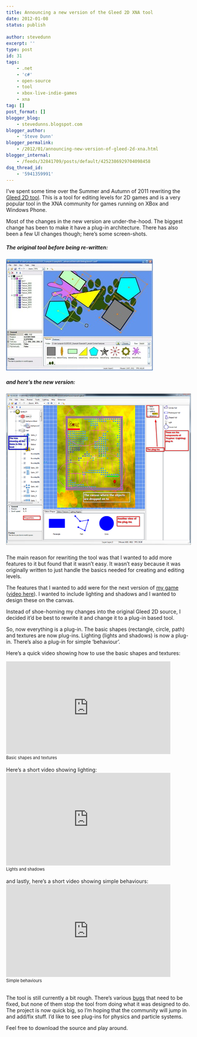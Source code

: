 ```yaml
---
title: Announcing a new version of the Gleed 2D XNA tool
date: 2012-01-08
status: publish

author: stevedunn
excerpt: ''
type: post
id: 31
tags:
    - .net
    - 'c#'
    - open-source
    - tool
    - xbox-live-indie-games
    - xna
tag: []
post_format: []
blogger_blog:
    - stevedunns.blogspot.com
blogger_author:
    - 'Steve Dunn'
blogger_permalink:
    - /2012/01/announcing-new-version-of-gleed-2d-xna.html
blogger_internal:
    - /feeds/32841709/posts/default/4252386929704098458
dsq_thread_id:
    - '5941359991'
---
```

I’ve spent some time over the Summer and Autumn of 2011 rewriting the [Gleed 2D tool](https://github.com/SteveDunn/Gleed2D/wiki). This is a tool for editing levels for 2D games and is a very popular tool in the XNA community for games running on XBox and Windows Phone.

Most of the changes in the new version are under-the-hood. The biggest change has been to make it have a plug-in architecture. There has also been a few UI changes though; here’s some screen-shots.

##### The original tool before being re-written:

[![gleed-original](/static/images/imported_from_wp/2012/01/gleed-original_thumb.jpg "gleed-original")](/static/images/imported_from_wp/2012/01/gleed-original_thumb.jpg)

##### and here’s the new version:

##### [![new-annotated](/static/images/imported_from_wp/2012/01/new-annotated_thumb.png "new-annotated")](/static/images/imported_from_wp/2012/01/new-annotated_thumb.png)

The main reason for rewriting the tool was that I wanted to add more features to it but found that it wasn’t easy. It wasn’t easy because it was originally written to just handle the basics needed for creating and editing levels.

The features that I wanted to add were for the next version of [my game](http://marketplace.xbox.com/en-US/Product/Crazy-Balloon-Lite/66acd000-77fe-1000-9115-d80258550914) ([video here](https://www.youtube.com/watch?v=-H3099NgokM)). I wanted to include lighting and shadows and I wanted to design these on the canvas.

Instead of shoe-horning my changes into the original Gleed 2D source, I decided it’d be best to rewrite it and change it to a plug-in based tool.

So, now everything is a plug-in. The basic shapes (rectangle, circle, path) and textures are now plug-ins. Lighting (lights and shadows) is now a plug-in. There’s also a plug-in for simple ‘behaviour’.

Here’s a quick video showing how to use the basic shapes and textures:
<div style="padding-bottom: 0px; margin: 0px; padding-left: 0px; padding-right: 0px; display: inline; float: none; padding-top: 0px"><div><object height="252" width="448"><param name="movie" value="https://www.youtube.com/v/9UitcINDDjc?hl=en&hd=1"></param><embed height="252" src="https://www.youtube.com/v/9UitcINDDjc?hl=en&hd=1" type="application/x-shockwave-flash" width="448"></embed></object></div><div style="width:448px;clear:both;font-size:.8em">Basic shapes and textures</div></div>

</br>
Here’s a short video showing lighting:

<div style="padding-bottom: 0px; margin: 0px; padding-left: 0px; padding-right: 0px; display: inline; float: none; padding-top: 0px"><div><object height="252" width="448"><param name="movie" value="https://www.youtube.com/v/2a4shMgRQrk?hl=en&hd=1"></param><embed height="252" src="https://www.youtube.com/v/2a4shMgRQrk?hl=en&hd=1" type="application/x-shockwave-flash" width="448"></embed></object></div><div style="width:448px;clear:both;font-size:.8em">Lights and shadows</div></div>

</br>
and lastly, here’s a short video showing simple behaviours:

<div style="padding-bottom: 0px; margin: 0px; padding-left: 0px; padding-right: 0px; display: inline; float: none; padding-top: 0px"><div><object height="252" width="448"><param name="movie" value="https://www.youtube.com/v/rFReB6OzYT0?hl=en&hd=1"></param><embed height="252" src="https://www.youtube.com/v/rFReB6OzYT0?hl=en&hd=1" type="application/x-shockwave-flash" width="448"></embed></object></div><div style="width:448px;clear:both;font-size:.8em">Simple behaviours</div></div>
</br>

The tool is still currently a bit rough. There’s various [bugs](https://github.com/SteveDunn/Gleed2D/issues) that need to be fixed, but none of them stop the tool from doing what it was designed to do. The project is now quick big, so I’m hoping that the community will jump in and add/fix stuff. I’d like to see plug-ins for physics and particle systems.

Feel free to download the source and play around.